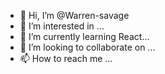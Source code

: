 - 👋 Hi, I’m @Warren-savage
- 👀 I’m interested in ...
- 🌱 I’m currently learning React...
- 💞️ I’m looking to collaborate on ...
- 📫 How to reach me ...

<!---
Warren-savage/Warren-savage is a ✨ special ✨ repository because its `README.md` (this file) appears on your GitHub profile.
You can click the Preview link to take a look at your changes.
--->
